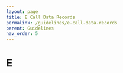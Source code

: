 ```yaml
---
layout: page
title: E Call Data Records
permalink: /guidelines/e-call-data-records
parent: Guidelines
nav_order: 5
---
```


# E
